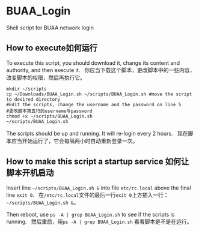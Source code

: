 # BUAA_Login
Shell script for BUAA network login

## How to execute如何运行
To execute this script, you should download it, change its content and authority, and then execute it.  
你应当下载这个脚本，更改脚本中的一些内容，改变脚本的权限，然后再执行它。

```
mkdir ~/scripts
cp ~/Downloads/BUAA_Login.sh ~/scripts/BUAA_Login.sh #move the script to desired directory
#Edit the scripts, change the username and the password on line 5
#更改脚本第五行的username与password
chmod +x ~/scripts/BUAA_Login.sh
~/scripts/BUAA_Login.sh
```


The scripts should be up and running. It will re-login every 2 hours.  
现在脚本应当开始运行了，它会每隔两小时自动重新登录一次。
## How to make this script a startup service 如何让脚本开机启动

Insert line `~/scripts/BUAA_Login.sh &` into file `etc/rc.local` above the final line `exit 0`.  
在`/etc/rc.local`文件的最后一行`exit 0`上方插入一行：`~/scripts/BUAA_Login.sh &`。

Then reboot, use `ps -A | grep BUAA_Login.sh` to see if the scripts is running.  
然后重启，用`ps -A | grep BUAA_Login.sh` 看看脚本是不是在运行。
